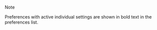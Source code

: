 <!-- markdownlint-disable-file MD041 -->
> [!NOTE]
> Preferences with active individual settings are shown in bold text in the preferences list.
